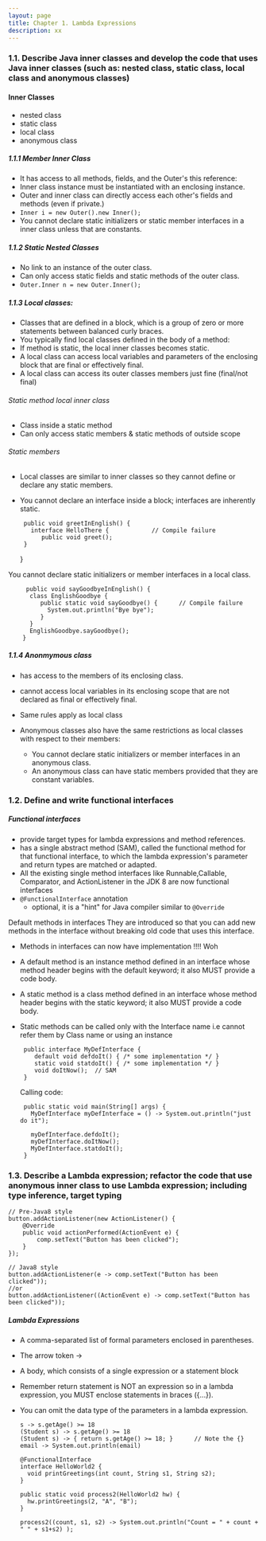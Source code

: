 ```yaml
---
layout: page
title: Chapter 1. Lambda Expressions
description: xx
---
```


### 1.1.  Describe Java inner classes and develop the code that uses Java inner classes (such as: nested class, static class, local class and anonymous classes) 

#### Inner Classes

 - nested class 
 - static class
 - local class
 - anonymous class
  

##### 1.1.1 Member Inner Class

 - It has access to all methods, fields, and the Outer's this reference: 
 - Inner class instance must be instantiated with an enclosing instance. 
 - Outer and inner class can directly access each other's fields and methods (even if private.) 
 - `Inner i = new Outer().new Inner();`
 - You cannot declare static initializers or static member interfaces in a inner class unless that are constants.
 
##### 1.1.2 Static Nested Classes

 - No link to an instance of the outer class. 
 - Can only access static fields and static methods of the outer class. 
 - `Outer.Inner n = new Outer.Inner();`

##### 1.1.3 Local classes: 

 - Classes that are defined in a block, which is a group of zero or more statements between balanced curly braces. 
 - You typically find local classes defined in the body of a method: 
 - If method is static, the local inner classes becomes static.
 - A local class can access local variables and parameters of the enclosing block that are final or effectively final.
 - A local class can access its outer classes members just fine (final/not final)
  

###### Static method local inner class

 - Class inside a static method
 - Can only access static members & static methods of outside scope
  
###### Static members
  
 - Local classes are similar to inner classes so they cannot define or declare any static members. 
 - You cannot declare an interface inside a block; interfaces are inherently static.


        public void greetInEnglish() {
          interface HelloThere {			// Compile failure
             public void greet();
    	}
      }
  
  You cannot declare static initializers or member interfaces in a local class.     

         public void sayGoodbyeInEnglish() {
	      class EnglishGoodbye {
	         public static void sayGoodbye() {		// Compile failure
	           System.out.println("Bye bye");
	         }
	      }
	      EnglishGoodbye.sayGoodbye();
	    }
      

##### 1.1.4 Anonmymous class

 - has access to the members of its enclosing class.
 - cannot access local variables in its enclosing scope that are not declared as final or effectively final.
 - Same rules apply as local class
 
 - Anonymous classes also have the same restrictions as local classes with respect to their members:
   - You cannot declare static initializers or member interfaces in an anonymous class.
   - An anonymous class can have static members provided that they are constant variables.

### 1.2.  Define and write functional interfaces 

##### Functional interfaces

 - provide target types for lambda expressions and method references. 
 - has a single abstract method (SAM), called the functional method for that functional interface, 
   to which the lambda expression's parameter and return types are matched or adapted. 
 - All the existing single method interfaces like Runnable,Callable, Comparator, and ActionListener in the JDK 8 are now functional interfaces 
 - `@FunctionalInterface` annotation
   - optional, it is a "hint" for Java compiler similar to `@Override`
   
Default methods in interfaces
They are introduced so that you can add new methods in the interface without breaking old code that uses this interface.

 - Methods in interfaces can now have implementation !!!! Woh
 - A default method is an instance method defined in an interface whose method header begins with the default keyword; it also MUST provide a code body. 
 - A static method is a class method  defined in an interface whose method header begins with the static keyword; it also MUST provide a code body.
 - Static methods can be called only with the Interface name i.e cannot refer them by Class name or using an instance
 
        public interface MyDefInterface {
           default void defdoIt() { /* some implementation */ }
           static void statdoIt() { /* some implementation */ }
           void doItNow();  // SAM
        }

     Calling code:

        public static void main(String[] args) {
          MyDefInterface myDefInterface = () -> System.out.println("just do it");

          myDefInterface.defdoIt();
          myDefInterface.doItNow();
          MyDefInterface.statdoIt();
        }
  


### 1.3.  Describe a Lambda expression; refactor the code that use anonymous inner class to use Lambda expression; including type inference, target typing 

    // Pre-Java8 style
    button.addActionListener(new ActionListener() {
        @Override
        public void actionPerformed(ActionEvent e) {
            comp.setText("Button has been clicked");
        }
    });

    // Java8 style
    button.addActionListener(e -> comp.setText("Button has been clicked"));
    //or
    button.addActionListener((ActionEvent e) -> comp.setText("Button has been clicked"));


##### Lambda Expressions
  - A comma-separated list of formal parameters enclosed in parentheses. 
  - The arrow token ->
  - A body, which consists of a single expression or a statement block
  - Remember return statement is NOT an expression so in a lambda expression, you MUST enclose statements in braces ({...}). 
  - You can omit the data type of the parameters in a lambda expression.
  
  
        s -> s.getAge() >= 18
        (Student s) -> s.getAge() >= 18
        (Student s) -> { return s.getAge() >= 18; }      // Note the {}
        email -> System.out.println(email)
	
	    @FunctionalInterface
	    interface HelloWorld2 {
	      void printGreetings(int count, String s1, String s2);
	    }
	
	    public static void process2(HelloWorld2 hw) {
	      hw.printGreetings(2, "A", "B");
	    }
	
	    process2((count, s1, s2) -> System.out.println("Count = " + count + " " + s1+s2) );
	    
